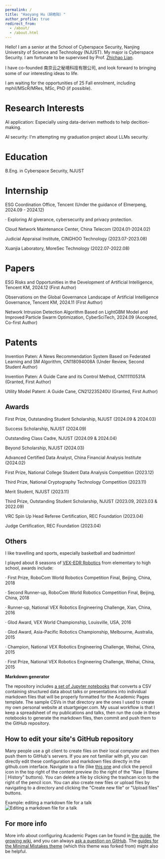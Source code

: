 ```yaml
---
permalink: /
title: "Haoyang Hu（胡皓阳）"
author_profile: true
redirect_from: 
  - /about/
  - /about.html
---
```


Hello! I am a senior at the School of Cyberspace Security, Nanjing University of Science and Technology (NJUST). My major is Cyberspace Security. I am fortunate to be supervised by Prof. [Zhichao Lian](https://gsmis.njust.edu.cn/open/TutorInfo.aspx?dsbh=6CZPjzcQhmzsS-IjPww!Hw==&yxsh=4iVdgPyuKTE=&zydm=QP9JvMVDx3k=). 

I have co-founded 南京云之秘境科技有限公司, and look forward to bringing some of our interesting ideas to life.

I am waiting for the opportunities of 25 Fall enrolment, including mphil/MScR/MRes, MSc, PhD (if possible).

Research Interests
======
AI application: Especially using data-deriven methods to help decition-making.

AI security: I'm attempting my graduation project about LLMs security.

Education
======
B.Eng. in Cyberspace Security, NJUST

Internship
======
ESG Coordination Office, Tencent (Under the guidance of Elmerpeng, 2024.09 - 2024.12)

  · Exploring AI giverance, cybersecurity and privacy protection.

Cloud Network Maintenance Center, China Telecom (2024.01-2024.02)

Judicial Appraisal Institute, CINGHOO Technology (2023.07-2023.08)

Xuanjia Laboratory, MoreSec Technology (2022.07-2022.08)

Papers
======
ESG Risks and Opportunities in the Development of Artificial Intelligence, Tencent KM, 2024.12 (First Author)

Observations on the Global Governance Landscape of Artificial Intelligence Governance, Tencent KM, 2024.11 (First Author)

Network Intrusion Detection Algorithm Based on LightGBM Model and Improved Particle Swarm Optimization, CyberSciTech, 2024.09 (Accepted, Co-first Author)

Patents
======
Invention Paten: A News Recommendation System Based on Federated Learning and SM Algorithm, CN118094008A (Under Review, Second Student Author)

Invention Paten: A Guide Cane and its Control Method, CN111110531A (Granted, First Author)

Utility Model Patent: A Guide Cane, CN212235240U (Granted, First Author)

Awards
------
First Prize, Outstanding Student Scholarship, NJUST (2024.09 & 2024.03)

Success Scholarship, NJUST (2024.09)

Outstanding Class Cadre, NJUST (2024.09 & 2024.04)

Beyond Scholarship, NJUST (2024.03)

Advanced Certified Data Analyst, China Financial Analysis Institute (2024.02)

First Prize, National College Student Data Analysis Competition (2023.12)

Third Prize, National Cryptography Technology Competition (2023.11)

Merit Student, NJUST (2023.11)

Third Prize, Outstanding Student Scholarship, NJUST (2023.09, 2023.03 & 2022.09)

VRC Spin Up Head Referee Certification, REC Foundation (2023.04)

Judge Certification, REC Foundation (2023.04)

Others
------
I like travelling and sports, especially basketball and badminton!

I played about 8 seasons of [VEX-EDR Robotics](https://en.wikipedia.org/wiki/VEX_Robotics) from elementary to high school, awards include:

  · First Prize, RoboCom World Robotics Competition Final, Beijing, China, 2018

  · Second Runner-up, RoboCom World Robotics Competition Final, Beijing, China, 2018

  · Runner-up, National VEX Robotics Engineering Challenge, Xian, China, 2016

  · Glod Award, VEX World Championship, Louisville, USA, 2016

  · Glod Award, Asia-Pacific Robotics Championship, Melbourne, Australia, 2015

  · Champion, National VEX Robotics Engineering Challenge, Weihai, China, 2015

  · First Prize, National VEX Robotics Engineering Challenge, Weihai, China, 2015

**Markdown generator**

The repository includes [a set of Jupyter notebooks](https://github.com/academicpages/academicpages.github.io/tree/master/markdown_generator
) that converts a CSV containing structured data about talks or presentations into individual markdown files that will be properly formatted for the Academic Pages template. The sample CSVs in that directory are the ones I used to create my own personal website at stuartgeiger.com. My usual workflow is that I keep a spreadsheet of my publications and talks, then run the code in these notebooks to generate the markdown files, then commit and push them to the GitHub repository.

How to edit your site's GitHub repository
------
Many people use a git client to create files on their local computer and then push them to GitHub's servers. If you are not familiar with git, you can directly edit these configuration and markdown files directly in the github.com interface. Navigate to a file (like [this one](https://github.com/academicpages/academicpages.github.io/blob/master/_talks/2012-03-01-talk-1.md) and click the pencil icon in the top right of the content preview (to the right of the "Raw | Blame | History" buttons). You can delete a file by clicking the trashcan icon to the right of the pencil icon. You can also create new files or upload files by navigating to a directory and clicking the "Create new file" or "Upload files" buttons. 

Example: editing a markdown file for a talk
![Editing a markdown file for a talk](/images/editing-talk.png)

For more info
------
More info about configuring Academic Pages can be found in [the guide](https://academicpages.github.io/markdown/), the [growing wiki](https://github.com/academicpages/academicpages.github.io/wiki), and you can always [ask a question on GitHub](https://github.com/academicpages/academicpages.github.io/discussions). The [guides for the Minimal Mistakes theme](https://mmistakes.github.io/minimal-mistakes/docs/configuration/) (which this theme was forked from) might also be helpful.
